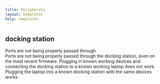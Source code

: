 ```yaml
---
title: Peripherals
layout: templates
help: templates
---
```


## docking station

Ports are not being properly passed through  
Ports are not being properly passed through the docking station, even on the most recent firmware. Plugging in known working devices and connecting the docking station to a known working laptop does not work. Plugging the laptop into a known docking station with the same devices works.
